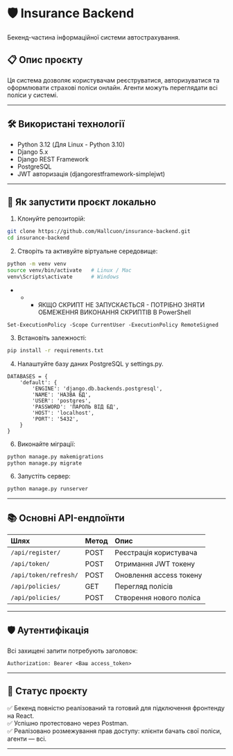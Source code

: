 
# 🛡️ Insurance Backend

Бекенд-частина інформаційної системи автострахування.

## 📋 Опис проєкту

Ця система дозволяє користувачам реєструватися, авторизуватися та оформлювати страхові поліси онлайн.
Агенти можуть переглядати всі поліси у системі.

---

## 🛠 Використані технології

- Python 3.12 (Для Linux - Python 3.10)
- Django 5.x
- Django REST Framework
- PostgreSQL
- JWT авторизація (djangorestframework-simplejwt)

---

## 🚀 Як запустити проєкт локально

1. Клонуйте репозиторій:

```bash
git clone https://github.com/Hallcuon/insurance-backend.git
cd insurance-backend
```

2. Створіть та активуйте віртуальне середовище:

```bash
python -m venv venv
source venv/bin/activate   # Linux / Mac
venv\Scripts\activate      # Windows
```
- - - ЯКЩО СКРИПТ НЕ ЗАПУСКАЄТЬСЯ - ПОТРІБНО ЗНЯТИ ОБМЕЖЕННЯ ВИКОНАННЯ СКРИПТІВ В PowerShell
```
Set-ExecutionPolicy -Scope CurrentUser -ExecutionPolicy RemoteSigned
```

3. Встановіть залежності:

```bash
pip install -r requirements.txt
```

4. Налаштуйте базу даних PostgreSQL у settings.py.

```
DATABASES = {
    'default': {
        'ENGINE': 'django.db.backends.postgresql',
        'NAME': 'НАЗВА БД',
        'USER': 'postgres', 
        'PASSWORD': 'ПАРОЛЬ ВІД БД',
        'HOST': 'localhost',
        'PORT': '5432',
    }
}
```

6. Виконайте міграції:

```bash
python manage.py makemigrations
python manage.py migrate
```

6. Запустіть сервер:

```bash
python manage.py runserver
```

---

## 📚 Основні API-ендпоїнти

| Шлях | Метод | Опис |
|:---|:---|:---|
| `/api/register/` | POST | Реєстрація користувача |
| `/api/token/` | POST | Отримання JWT токену |
| `/api/token/refresh/` | POST | Оновлення access токену |
| `/api/policies/` | GET | Перегляд полісів |
| `/api/policies/` | POST | Створення нового поліса |

---

## 🛡️ Аутентифікація

Всі захищені запити потребують заголовок:

```
Authorization: Bearer <Ваш access_token>
```

---

## 📌 Статус проєкту

✅ Бекенд повністю реалізований та готовий для підключення фронтенду на React.  
✅ Успішно протестовано через Postman.  
✅ Реалізовано розмежування прав доступу: клієнти бачать свої поліси, агенти — всі.

---
